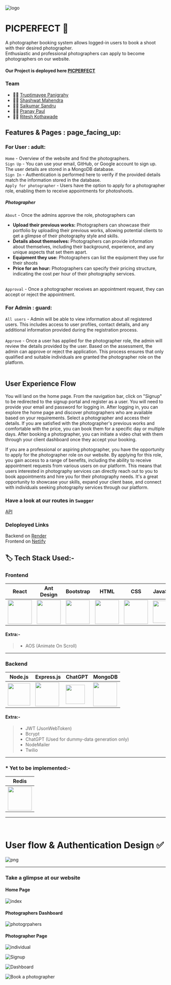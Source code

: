 ![logo](https://github.com/Shashwat2104/JS-assignments/assets/115514170/a18b703e-a4e6-47d7-87b1-eb8ac75df25b)

# PICPERFECT :camera_flash:
A photographer booking system allows logged-in users to book a shoot with their desired photographer. <br>
Enthusiastic and professional photographers can apply to become photographers on our website.

#### Our Project is deployed here [PICPERFECT](https://bookmyshoot.netlify.app/)

### Team 
- :woman_technologist: [Truptimayee Panigrahy](https://www.linkedin.com/in/truptimayee-panigrahy/)
- :man_technologist: [Shashwat Mahendra](https://www.linkedin.com/in/shashwat-mahendra-214598163/)
- :man_technologist: [Saikumar Sandru]()
- :man_technologist: [Pranay Paul](https://www.linkedin.com/in/pranay-paul-6a5220257/)
- :man_technologist: [Ritesh Kothawade](https://www.linkedin.com/in/ritesh-kothawade-800879270/)

## Features & Pages : page_facing_up:

### For User 	: adult:
`Home` - Overview of the website and find the photographers. <br>
`Sign Up` -  You can use your email, GitHub, or Google account to sign up. The user details are stored in a MongoDB database. <br>
`Sign In` - Authentication is performed here to verify if the provided details match the information stored in the database. <br>
`Apply for photographer` - Users have the option to apply for a photographer role, enabling them to receive appointments for photoshoots. <br>

##### Photographer
`About` - Once the admins approve the role, photographers can 
- **Upload their previous works:** Photographers can showcase their portfolio by uploading their previous works, allowing potential clients to get a glimpse of their photography style and skills. 
- **Details about themselves:** Photographers can provide information about themselves, including their background, experience, and any unique aspects that set them apart.
- **Equipment they use:** Photographers can list the equipment they use for their shoots
- **Price for an hour:** Photographers can specify their pricing structure, indicating the cost per hour of their photography services.  <br> <br>

`Approval` - Once a photographer receives an appointment request, they can accept or reject the appointment. 

### For Admin : guard:
`All users` - Admin will be able to view information about all registered users. This includes access to user profiles, contact details, and any additional information provided during the registration process. <br> <br>
`Approve` - Once a user has applied for the photographer role, the admin will review the details provided by the user. Based on the assessment, the admin can approve or reject the application. This process ensures that only qualified and suitable individuals are granted the photographer role on the platform. <br> <br>

## User Experience Flow
You will land on the home page. From the navigation bar, click on "Signup" to be redirected to the signup portal and register as a user. You will need to provide your email and password for logging in. After logging in, you can explore the home page and discover photographers who are available based on your requirements. Select a photographer and access their details. If you are satisfied with the photographer's previous works and comfortable with the price, you can book them for a specific day or multiple days. After booking a photographer, you can initiate a video chat with them through your client dashboard once they accept your booking.

If you are a professional or aspiring photographer, you have the opportunity to apply for the photographer role on our website. By applying for this role, you gain access to a range of benefits, including the ability to receive appointment requests from various users on our platform. This means that users interested in photography services can directly reach out to you to book appointments and hire you for their photography needs. It's a great opportunity to showcase your skills, expand your client base, and connect with individuals seeking photography services through our platform.

### Have a look at our routes in `Swagger`

[API](https://bookmyshoot-backend.onrender.com/api-docs)

### Deloployed Links
Backend on [Render](https://bookmyshoot-backend.onrender.com) <br>
Frontend on [Netlify](https://bookmyshoot.netlify.app/)

## 🏷️ Tech Stack Used:-

### Frontend

| React                                                                                                                          | Ant Design                                                                                                                     | Bootstrap                                                                                                                      | HTML                                                                                                                           | CSS                                                                                                                            | JavaScript                                                                                                                     |
| ------------------------------------------------------------------------------------------------------------------------------ | ------------------------------------------------------------------------------------------------------------------------------ | ------------------------------------------------------------------------------------------------------------------------------ | ------------------------------------------------------------------------------------------------------------------------------ | ------------------------------------------------------------------------------------------------------------------------------ | ------------------------------------------------------------------------------------------------------------------------------ |
| <img width="75px" src="https://user-images.githubusercontent.com/25181517/183897015-94a058a6-b86e-4e42-a37f-bf92061753e5.png"> | <img width="75px" src="https://user-images.githubusercontent.com/25181517/190887795-99cb0921-e57f-430b-a111-e165deedaa36.png"> | <img width="75px" src="https://user-images.githubusercontent.com/25181517/183898054-b3d693d4-dafb-4808-a509-bab54cf5de34.png"> | <img width="75px" src="https://user-images.githubusercontent.com/25181517/192158954-f88b5814-d510-4564-b285-dff7d6400dad.png"> | <img width="75px" src="https://user-images.githubusercontent.com/25181517/183898674-75a4a1b1-f960-4ea9-abcb-637170a00a75.png"> | <img width="70px" src="https://user-images.githubusercontent.com/25181517/117447155-6a868a00-af3d-11eb-9cfe-245df15c9f3f.png"> |

#### Extra:-

> - AOS (Animate On Scroll)

---

### Backend

| Node.js                                                                                                                         | Express.js                                                                                                                      | ChatGPT                                                                                                                         | MongoDB                                                                                                       |
| ------------------------------------------------------------------------------------------------------------------------------- | ------------------------------------------------------------------------------------------------------------------------------- | ------------------------------------------------------------------------------------------------------------------------------- | ------------------------------------------------------------------------------------------------------------- |
| <img width="70px" src="https://user-images.githubusercontent.com/112753481/229047696-de3bf177-16a0-4161-a140-dd89e4fe7b22.png"> | <img width="75px" src="https://user-images.githubusercontent.com/112753481/229164589-4e724000-542d-4deb-9e11-cca7739c2b01.png"> | <img width="60px" src="https://user-images.githubusercontent.com/112753481/229306156-d2f82fe0-abb5-469a-9dfd-af3207e1e421.png"> | <img width="75px" src="https://cdn.icon-icons.com/icons2/2415/PNG/512/mongodb_original_logo_icon_146424.png"> |

<!-- | <img width="75px" src="https://user-images.githubusercontent.com/25181517/182884894-d3fa6ee0-f2b4-4960-9961-64740f533f2a.png">  -->

#### Extra:-

> - JWT (JsonWebToken) <br/>
> - Bcrypt <br/>
> - ChatGPT (Used for dummy-data generation only)
> - NodeMailer <br/>
> - Twilio

---

### \* Yet to be implemented:-

| Redis                                                                                                                          |
| ------------------------------------------------------------------------------------------------------------------------------ |
| <img width="75px" src="https://user-images.githubusercontent.com/25181517/182884894-d3fa6ee0-f2b4-4960-9961-64740f533f2a.png"> |

---

<br/>

# User flow & Authentication Design ✅

![png](https://user-images.githubusercontent.com/112753481/229455850-3ca71159-9d7c-411e-af9a-04ea5058cf38.jpeg)

---

### Take a glimpse at our website

#### Home Page
![index](https://github.com/Shashwat2104/JS-assignments/assets/115514170/24b69ae5-0e7e-45c4-aad7-4f4cb3f2343d)


#### Photographers Dashboard
![photogrpahers](https://github.com/Shashwat2104/JS-assignments/assets/115514170/93fe1e50-d706-426c-bc1c-93395fb59d75)


#### Photographer Page

![individual](https://github.com/Shashwat2104/JS-assignments/assets/115514170/cd2c3c4f-8743-47c1-a4f7-f2addc7539b0)

![Signup](https://github.com/Shashwat2104/JS-assignments/assets/115514170/5fe1b564-f915-41cf-8ed9-ea7750f17eb4)

![Dashboard](https://github-production-user-asset-6210df.s3.amazonaws.com/115514170/246816872-bc30bd48-aada-4fdb-8629-0b12cfe5d69d.png)

![Book a photographer](https://github.com/Shashwat2104/JS-assignments/assets/115514170/bcc86f40-8679-4a06-8f32-77bf7a747d98)
